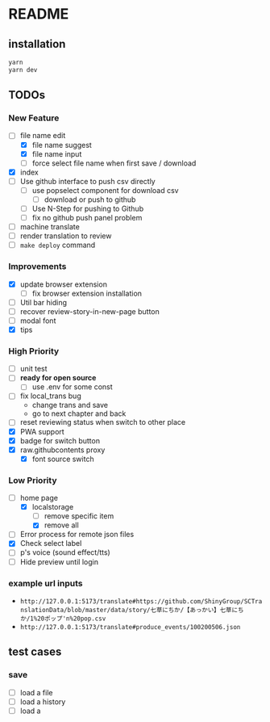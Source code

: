 # README

## installation

``` bash
yarn
yarn dev
```

## TODOs

### New Feature

- [ ] file name edit
  - [x] file name suggest
  - [x] file name input
  - [ ] force select file name when first save / download
- [x] index
- [ ] Use github interface to push csv directly
  - [ ] use popselect component for download csv
    - [ ] download or push to github
  - [ ] Use N-Step for pushing to Github
  - [ ] fix no github push panel problem
- [ ] machine translate
- [ ] render translation to review
- [ ] `make deploy` command

### Improvements

- [x] update browser extension
  - [ ] fix browser extension installation
- [ ] Util bar hiding
- [ ] recover review-story-in-new-page button
- [ ] modal font
- [x] tips

### High Priority

- [ ] unit test
- [ ] **ready for open source**
  - [ ] use .env for some const
- [ ] fix local_trans bug
  - change trans and save
  - go to next chapter and back
- [ ] reset reviewing status when switch to other place
- [x] PWA support
- [x] badge for switch button
- [x] raw.githubcontents proxy
  - [x] font source switch

### Low Priority

- [ ] home page
  - [x] localstorage
    - [ ] remove specific item
    - [x] remove all

- [ ] Error process for remote json files
- [x] Check select label
- [ ] p's voice (sound effect/tts)
- [ ] Hide preview until login

### example url inputs

- `http://127.0.0.1:5173/translate#https://github.com/ShinyGroup/SCTranslationData/blob/master/data/story/七草にちか/【あっかい】七草にちか/1%20ポップ'n%20pop.csv`
- `http://127.0.0.1:5173/translate#produce_events/100200506.json`

## test cases

### save

- [ ] load a file
- [ ] load a history
- [ ] load a
